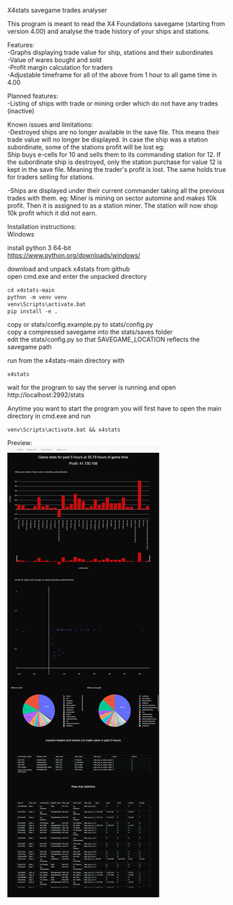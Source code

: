 X4stats savegame trades analyser

This program is meant to read the X4 Foundations savegame (starting from version 4.00) and analyse the trade history of your ships and stations.

Features:  
-Graphs displaying trade value for ship, stations and their subordinates  
-Value of wares bought and sold  
-Profit margin calculation for traders  
-Adjustable timeframe for all of the above from 1 hour to all game time in 4.00

Planned features:  
-Listing of ships with trade or mining order which do not have any trades (inactive)  

Known issues and limitations:  
-Destroyed ships are no longer available in the save file. This means their trade value will no longer be displayed. In case the ship was a station subordinate, some of the stations profit will be lost eg:  
Ship buys e-cells for 10 and sells them to its commanding station for 12. If the subordinate ship is destroyed, only the station purchase for value 12 is kept in the save file. Meaning the trader's profit is lost. The same holds true for traders selling for stations.  
  
-Ships are displayed under their current commander taking all the previous trades with them. eg: Miner is mining on sector automine and makes 10k profit. Then it is assigned to as a station miner. The station will now shop 10k profit which it did not earn. 

Installation instructions:  
Windows  
  
install python 3 64-bit  
https://www.python.org/downloads/windows/  
  
download and unpack x4stats from github  
open cmd.exe and enter the unpacked directory  
```
cd x4stats-main
python -m venv venv
venv\Scripts\activate.bat
pip install -e .
```

copy or stats/config.example.py to stats/config.py  
copy a compressed savegame into the stats/saves folder  
edit the stats/config.py so that SAVEGAME_LOCATION reflects the savegame path  
  
run from the x4stats-main directory with  
```
x4stats
```
wait for the program to say the server is running and open  
http://localhost:2992/stats

Anytime you want to start the program you will first have to open the main directory in cmd.exe and run  
```
venv\Scripts\activate.bat && x4stats
```  

Preview:  
![preview image](https://github.com/harkovs/x4stats/blob/main/stats/static/images/example.png?raw=true)